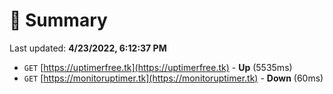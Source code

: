 # 📖 Summary
Last updated: **4/23/2022, 6:12:37 PM**

- `GET` [https://uptimerfree.tk](https://uptimerfree.tk) - **Up** (5535ms)
- `GET` [https://monitoruptimer.tk](https://monitoruptimer.tk) - **Down** (60ms)
